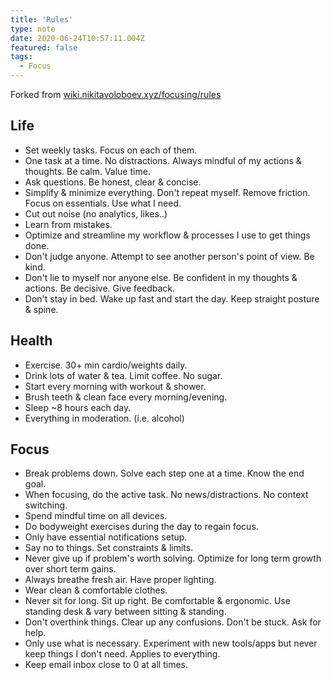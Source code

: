 ```yaml
---
title: 'Rules'
type: note
date: 2020-06-24T10:57:11.004Z
featured: false
tags:
  - Focus
---
```


Forked from [wiki.nikitavoloboev.xyz/focusing/rules](https://wiki.nikitavoloboev.xyz/focusing/rules)

## Life

- Set weekly tasks. Focus on each of them.
- One task at a time. No distractions. Always mindful of my actions & thoughts. Be calm. Value time.
- Ask questions. Be honest, clear & concise.
- Simplify & minimize everything. Don't repeat myself. Remove friction. Focus on essentials. Use what I need.
- Cut out noise (no analytics, likes..)
- Learn from mistakes.
- Optimize and streamline my workflow & processes I use to get things done.
- Don't judge anyone. Attempt to see another person's point of view. Be kind.
- Don't lie to myself nor anyone else. Be confident in my thoughts & actions. Be decisive. Give feedback.
- Don't stay in bed. Wake up fast and start the day. Keep straight posture & spine.

## Health

- Exercise. 30+ min cardio/weights daily.
- Drink lots of water & tea. Limit coffee. No sugar.
- Start every morning with workout & shower.
- Brush teeth & clean face every morning/evening.
- Sleep ~8 hours each day.
- Everything in moderation. (i.e. alcohol)

## Focus

- Break problems down. Solve each step one at a time. Know the end goal.
- When focusing, do the active task. No news/distractions. No context switching.
- Spend mindful time on all devices.
- Do bodyweight exercises during the day to regain focus.
- Only have essential notifications setup.
- Say no to things. Set constraints & limits.
- Never give up if problem's worth solving. Optimize for long term growth over short term gains.
- Always breathe fresh air. Have proper lighting.
- Wear clean & comfortable clothes.
- Never sit for long. Sit up right. Be comfortable & ergonomic. Use standing desk & vary between sitting & standing.
- Don't overthink things. Clear up any confusions. Don't be stuck. Ask for help.
- Only use what is necessary. Experiment with new tools/apps but never keep things I don't need. Applies to everything.
- Keep email inbox close to 0 at all times.
